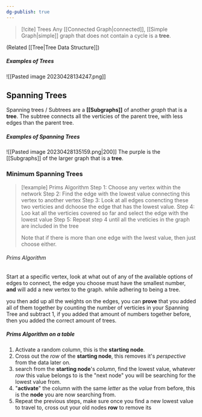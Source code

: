 ```yaml
---
dg-publish: true
---
```


>[!cite] Trees
>Any [[Connected Graph|connected]], [[Simple Graph|simple]] graph that does not contain a cycle is a **tree**.

(Related [[Tree|Tree Data Structure]])

##### Examples of Trees
![[Pasted image 20230428134247.png]]

## Spanning Trees
Spanning trees / Subtrees are a **[[Subgraphs]]** of another *graph* that is a **tree**. 
The subtree connects all the verticies of the parent tree, with less edges than the parent tree.

##### Examples of Spanning Trees
![[Pasted image 20230428135159.png|200]]
The purple is the [[Subgraphs]] of the larger graph that is a **tree**.

### Minimum Spanning Trees

>[!example] Prims Algorithm
>Step 1: Choose any vertex within the network
>Step 2: Find the edge with the lowest value connecting this vertex to another vertex
>Step 3: Look at all edges conencting these two verticies and dchoose the edge that has the lowest value.
>Step 4: Loo kat all the verticies covered so far and select the edge with the lowest value
>Step 5: Repeat step 4 until all the vreticies in the graph are included in the tree
>
>Note that if there is more than one edge with the lwest value, then just choose either.

###### Prims Algorithm
Start at a specific vertex, look at what out of any of the available options of edges to connect, the edge you choose must have the smallest number, **and** will add a new vertex to the graph. while adhering to being a tree.

you then add up all the weights on the edges, you can **prove** that you added all of them together by counting the number of verticies in your Spanning Tree and subtract 1, if you added that amount of numbers together before, then you added the correct amount of trees.

##### Prims Algorithm on a table
1. Activate a random column, this is the **starting node**.
2. Cross out the *row* of the **starting node**, this removes it's *perspective* from the data later on.
3. search from the **starting node**'s *column*, find the lowest value, whatever *row* this value belongs to is the "next node" you will be searching for the lowest value from.
4. "**activate**" the column with the same *letter* as the *value* from before, this is the **node** you are now searching from.
5. Repeat the previous steps, make sure once you find a new lowest value to travel to, cross out your old nodes **row** to remove its 